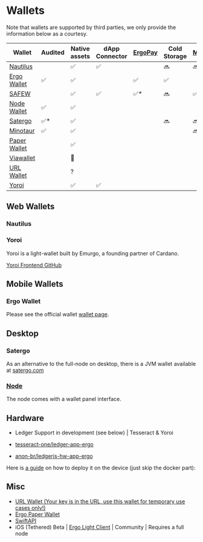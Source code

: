 # Wallets

Note that wallets are supported by third parties, we only provide the information below as a courtesy.

| Wallet                                                                                                 | Audited | Native assets | dApp Connector | [ErgoPay](https://github.com/ergoplatform/eips/blob/master/eip-0020.md) | Cold Storage | [Mixer](https://docs.ergoplatform.com/uses/mixer/#ergomixer) | Type    | [SigmaUSD](https://sigmausd.io/) |
|--------------------------------------------------------------------------------------------------------|---------|---------------|----------------|-------------------------------------------------------------------------|--------------|--------------------------------------------------------------|---------|----------------------------------|
| [Nautilus](https://chrome.google.com/webstore/detail/nautilus-wallet/gjlmehlldlphhljhpnlddaodbjjcchai) |         | ✅             | ✅              |                                                                         | 🔜            | 🔜                                                            | Web     |                                  |
| [Ergo Wallet](https://ergoplatform.org/en/mobile_wallets/)                                             | ✅       | ✅             |                | ✅                                                                       | ✅            |                                                              | Mobile  | 🔜                                |
| [SAFEW](https://ergoplatform.org/en/blog/2022-03-25-storing-ergo-safew/)                                                |         | ✅             | ✅              | ✅*                                                                      | 🔜            | ✅                                                            | Web     |                                  |
| [Node Wallet](https://docs.ergoplatform.com/node/platforms/)                                           | ✅       | ✅             |                |                                                                         |              |                                                              | Desktop |                                  |
| [Satergo](https://www.satergo.com)                                                                     | ✅*      | ✅             |                |                                                                         | 🔜            | 🔜                                                            | Desktop |                                  |
| [Minotaur](https://github.com/minotaur-ergo/minotaur-wallet)                                           | ✅       | ✅             |                |                                                                         |              | 🔜                                                            | Web     | ✅                                |
| [Paper Wallet](https://anon-br.github.io/ergo-paper-wallet/)                                           |         | ✅             |                |                                                                         |              |                                                              | Cold    |                                  |
| [Viawallet](https://apps.apple.com/us/app/viawallet-multi-chain-wallet/id1462031389)                   |         | 🚫             |                |                                                                         |              |                                                              | Mobile  |                                  |
| [URL Wallet](https://erg.urlwallet.org/)                                                               |         | ?             |                |                                                                         |              |                                                              | URL     |                                  |
| [Yoroi](https://yoroi-wallet.com/)                                                                     |         | ✅             | ✅              |                                                                         |              |                                                              | Web     |                                  |                              |                               |

## Web Wallets

### Nautilus

### Yoroi

Yoroi is a light-wallet built by Emurgo, a founding partner of Cardano. 

[Yoroi Frontend GitHub](https://github.com/Emurgo/yoroi-frontend)


## Mobile Wallets

### Ergo Wallet

Please see the official wallet [wallet page](https://ergoplatform.org/en/mobile_wallets/). 

## Desktop

### Satergo

As an alternative to the full-node on desktop, there is a JVM wallet available at [satergo.com](https://www.satergo.com)

### [Node](/node)

The node comes with a wallet panel interface. 


## Hardware

- Ledger Support in development (see below)  | Tesseract & Yoroi

- [tesseract-one/ledger-app-ergo](https://github.com/tesseract-one/ledger-app-ergo)
- [anon-br/ledgerjs-hw-app-ergo](https://github.com/anon-br/ledgerjs-hw-app-ergo)

Here is [a guide](https://putukusuma.medium.com/build-an-app-for-ledger-nano-s-on-macbook-and-docker-46be51701206) on how to deploy it on the device (just skip the docker part): 

## Misc

- [URL Wallet (Your key is in the URL, use this wallet for temporary use cases only!)](https://erg.urlwallet.org/)
- [Ergo Paper Wallet](https://anon-br.github.io/ergo-paper-wallet/)
- [SwiftAPI](https://github.com/ergoplatform/sigma-rust/blob/31aa0922d03f632d22fdc348b2604d23ed296586/bindings/ergo-wallet-ios/Sources/ErgoWallet/ErgoWallet.swift)
- iOS (Tethered) Beta | [Ergo Light Client](https://github.com/bjenkinsgit/ErgoIOSLiteClient.git) | Community | Requires a full node
